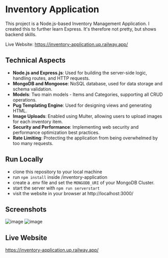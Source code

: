 # Inventory Application

This project is a Node.js-based Inventory Management Application. I created this to further learn Express. It's therefore not pretty, but shows backend skills.

Live Website: https://inventory-application.up.railway.app/

## Technical Aspects
- **Node.js and Express.js**: Used for building the server-side logic, handling routes, and HTTP requests.
- **MongoDB and Mongoose**: NoSQL database, used for data storage and schema validation.
- **Models**: Two main models - Items and Categories, supporting all CRUD operations.
- **Pug Templating Engine**: Used for designing views and generating HTML.
- **Image Uploads**: Enabled using Multer, allowing users to upload images for each inventory item.
- **Security and Performance**: Implementing web security and performance optimization best practices.
- **Rate Limiting**: Protecting the application from being overwhelmed by too many requests.

## Run Locally
- clone this repository to your local machine
- run `npm install` inside /inventory-application
- create a .env file and set the `MONGODB_URI` of your MongoDB Cluster.
- start the server with `npm run serverstart`
- visit the website in your browser at http://localhost:3000/

## Screenshots
![image](https://github.com/Dallair220/inventory-application/assets/93786532/d277fdb9-ea38-40e7-b75b-fb17d41f55df)
![image](https://github.com/Dallair220/inventory-application/assets/93786532/c6cc73c7-c403-4fe2-8884-ed7e00cd8257)

## Live Website
https://inventory-application.up.railway.app/
